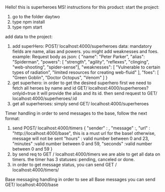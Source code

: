 Hello! this is superheroes MS!
instructions for this product:
start the project:
1) go to the folder daytwo
2) type npm install
3) type npm start

add data to the project:

1) add superHero:
   POST/ localhost:4000/superheroes
    data: mandatory fields are name, alias and powers. you might add weaknesses and foes.
example:
Request body as json:
   {
   "name": "Peter Parker",
   "alias": "Spiderman",
   "powers": [ "strength", "agility", "reflexes", "clinging", "web-shooting", "spider-sense"],
   "weaknesses": [ "Vulnerable to certain types of radiation", "limited resources for creating web-fluid" ],
   "foes": [ "Green Goblin", "Doctor Octopus", "Venom" ]
   }
2) get superhero:
  in order to get the desired superhero first we need to fetch all heroes by name and id
   GET/ localhost:4000/superheroes?onlyid=true
    it will provide the alias and its id. then send request to
   GET/ localhost:4000/superheroes/:id
3) get all superheroes:
 simply send GET/  localhost:4000/superheroes

Timer handling
in order to send messages to the base, follow the next format:
1) send POST/ localhost:4000/timers
{
"sender" : <Hero id>,
"message" :<message>,
"url" : "http://localhost:4000/base", this is a must url for the base! otherwise, message will not be sent
"hours" : valid number between 0 and 23,
"minutes" :valid number between 0 and 59,
"seconds" :valid number between 0 and 59
}
2) by send req to GET / localhost:4000/timers
we are able to get all data on timers. the timer has 3 statuses: pending, canceled or done.
3) in order to get message status, you can send 
GET / localhost:4000/timers/<messageID>

Base messaging handling
in order to see all Base messages you can send GET/ localhost:4000/base

